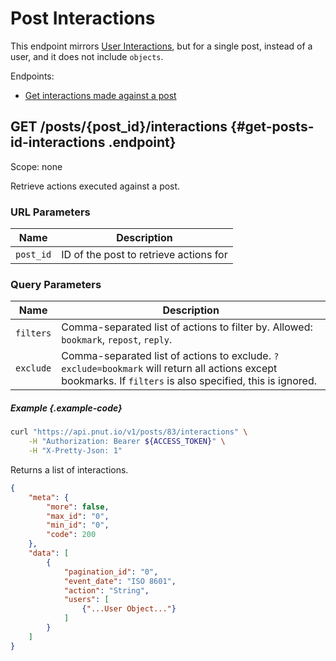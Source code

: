 # Post Interactions

This endpoint mirrors [User Interactions](/docs/resources/users/interactions), but for a single post, instead of a user, and it does not include `objects`.

Endpoints:

* [Get interactions made against a post](#get-posts-id-interactions)


## <span class="method method-get">GET</span> /posts/<span class="call-param">{post_id}</span>/interactions {#get-posts-id-interactions .endpoint}

Scope: <span class="endpoint-meta">none</span>

Retrieve actions executed against a post.

### URL Parameters

Name|Description
-|-
`post_id`|ID of the post to retrieve actions for

### Query Parameters

Name|Description
-|-
`filters`|Comma-separated list of actions to filter by. Allowed: `bookmark`, `repost`, `reply`.
`exclude`|Comma-separated list of actions to exclude. `?exclude=bookmark` will return all actions except bookmarks. If `filters` is also specified, this is ignored.

##### Example {.example-code}

```bash
curl "https://api.pnut.io/v1/posts/83/interactions" \
    -H "Authorization: Bearer ${ACCESS_TOKEN}" \
    -H "X-Pretty-Json: 1"
```

Returns a list of interactions.

```json
{
    "meta": {
        "more": false,
        "max_id": "0",
        "min_id": "0",
        "code": 200
    },
    "data": [
        {
            "pagination_id": "0",
            "event_date": "ISO 8601",
            "action": "String",
            "users": [
                {"...User Object..."}
            ]
        }
    ]
}
```